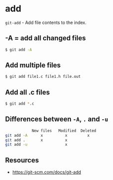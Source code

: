 # add

`git-add` - Add file contents to the index.

## -A = add all changed files
```bash
$ git add -A
```

## Add multiple files
```bash
$ git add file1.c file1.h file.out
```

## Add all .c files
```bash
$ git add *.c
```

## Differences between `-A`, `.` and `-u`
```bash
            New files   Modified  Deleted
git add -A      x          x         x
git add .       x          x
git add -u                 x
```

## Resources
- https://git-scm.com/docs/git-add

